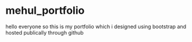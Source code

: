 # mehul_portfolio
hello everyone so this is my portfolio which i designed using bootstrap and hosted publically through github

